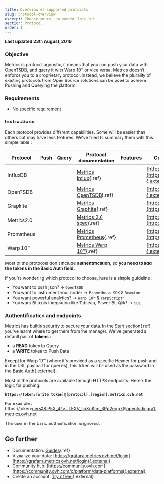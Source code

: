 ```yaml
---
title: Overview of supported protocols
slug: protocol-overview
excerpt: Choose yours, no vendor lock-in!
section: Protocol
order: 1
---
```


**Last updated 23th August, 2019**

### Objective

Metrics is protocol agnostic, it means that you can push your data with OpenTSDB, and query it with Warp 10™ or vice versa.
Metrics doesn't enforce you to a proprietary protocol. Instead, we believe the plurality of existing protocols from Open Source solutions can be used to achieve Pushing and Querying the platform.

### Requirements

- No specific requirement

### Instructions

Each protocol provides different capabilities. Some will be easier than others but may have less features. We've tried to summary them with this simple table :

| Protocol   | Push                         | Query                        | Protocol documentation                                            | Features                                                                          | Corresponding Open Source project                                                                   |
| ---------- | ---------------------------- | ---------------------------- | ----------------------------------------------------------------- | --------------------------------------------------------------------------------- | --------------------------------------------------------------------------------------------------- |
| InfluxDB   | <i class="fas fa-check"></i> | <i class="fas fa-check"></i> | [Metrics Influx](../protocol_influxdb/guide.fr-fr.md){.ref}       | <i class="fas fa-star"></i>                                                       | [https://docs.influxdata.com/influxdb/v1.7/](https://docs.influxdata.com/influxdb/v1.7/){.external} |
| OpenTSDB   | <i class="fas fa-check"></i> | <i class="fas fa-check"></i> | [Metrics OpenTSDB](../protocol_opentsdb/guide.fr-fr.md){.ref}     | <i class="fas fa-star"><i class="fas fa-star">                                    | [http://opentsdb.net/](http://opentsdb.net/){.external}                                             |
| Graphite   | <i class="fas fa-check"></i> | <i class="fas fa-check"></i> | [Metrics Graphite](../protocol_graphite/guide.fr-fr.md){.ref}     | <i class="fas fa-star"><i class="fas fa-star"></i>                                | [https://graphiteapp.org/](https://graphiteapp.org/){.external}                                     |
| Metrics2.0 | <i class="fas fa-check"></i> | <i class="fas fa-times"></i> | [Metrics 2.0 spec](../protocol_opentsdb/guide.fr-fr.md){.ref}     | <i class="fas fa-star"><i class="fas fa-star">                                    | [http://metrics20.org/](http://metrics20.org/){.external}                                           |
| Prometheus | <i class="fas fa-check"></i> | <i class="fas fa-check"></i> | [Metrics Prometheus](../protocol_prometheus/guide.fr-fr.md){.ref} | <i class="fas fa-star"></i><i class="fas fa-star"></i>                            | [https://prometheus.io/](https://prometheus.io/){.external}                                         |
| Warp 10™   | <i class="fas fa-check"></i> | <i class="fas fa-check"></i> | [Metrics Warp 10™](../protocol_warp10/guide.fr-fr.md){.ref}       | <i class="fas fa-star"></i><i class="fas fa-star"></i><i class="fas fa-star"></i> | [https://warp10.io/](https://warp10.io/){.external}                                                 |

Most of the protocols don't include **authentification**, so **you need to add the tokens in the Basic Auth field.**

If you're wondering which protocol to choose, here is a simple guideline :

- You want to push json? -> `OpenTSDB`
- You want to instrument your code? -> `Prometheus SDK` & `Beamium`
- You want powerful analytics? -> `Warp 10™` & `WarpScript™`
- You want BI tools integration like Tableau, Power BI, Qlik? -> `SQL`

### Authentification and endpoints

Metrics has builtin security to secure your data. In the [Start section](../metrics_order/guide.fr-fr.md){.ref} you've learnt where to get them from the manager. We've generated a default pair of **tokens** :

- a **READ** token to Query
- a **WRITE** token to Push Data

Except for Warp 10™ (where it's provided as a specific Header for push and in the DSL payload for queries), this token will be used as the password in the [Basic Auth](https://en.wikipedia.org/wiki/Basic_access_authentication){.external}.

Most of the protocols are available through HTTPS endpoints. Here's the logic for pushing:

**`https://token:[write token]@[protocol].[region].metrics.ovh.net`**

For example :  https://token:cersX8.P5X_4Zv...LEXV_hoXuKcn_BRp2eqp7@opentsdb.gra1.metrics.ovh.net

The user in the basic authenfication is ignored.

## Go further

- Documentation: [Guides](../product.fr-fr.md){.ref}
- Vizualize your data: [https://grafana.metrics.ovh.net/login](https://grafana.metrics.ovh.net/login){.external}
- Community hub: [https://community.ovh.com](https://community.ovh.com/c/platform/data-platforms){.external}
- Create an account: [Try it free!](https://www.ovh.com/fr/order/express/#/new/express/resume?products=~%28~%28planCode~%27metrics-free-trial~configuration~%28~%28label~%27region~values~%28~%27gra1%29%29%29~option~%28~%29~quantity~1~productId~%27metrics%29%29&paymentMeanRequired=0){.external}
